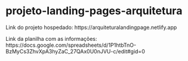 # projeto-landing-pages-arquitetura


<p> Link do projeto hospedado: https://arquiteturalandingpage.netlify.app<p/>
<p> Link da planilha com as informações: https://docs.google.com/spreadsheets/d/1P1htbTnO-BzMyCs3ZhvXpA3hyZaC_27QAx0U0nJVU-c/edit#gid=0 <p/>
